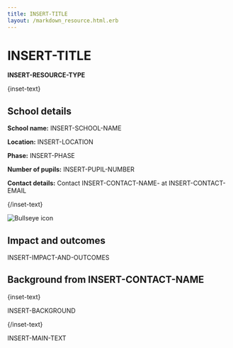 ```yaml
---
title: INSERT-TITLE
layout: /markdown_resource.html.erb
---
```


# INSERT-TITLE

<strong class="govuk-tag">INSERT-RESOURCE-TYPE</strong>

{inset-text}

## School details

**School name:** INSERT-SCHOOL-NAME

**Location:** INSERT-LOCATION

**Phase:** INSERT-PHASE

**Number of pupils:** INSERT-PUPIL-NUMBER

**Contact details:** Contact INSERT-CONTACT-NAME- at INSERT-CONTACT-EMAIL

{/inset-text}

<div class="govuk-grid-row dfe-width-container">
  <div class="govuk-grid-column-full">
    <div class="info-box">
      <div class="info-box__corner">
        <img src="/assets/images/bullseye.svg" alt="Bullseye icon">
      </div>
      <h2 class="govuk-heading-m">
        Impact and outcomes
      </h2>
      <p>
        INSERT-IMPACT-AND-OUTCOMES
      </p>
    </div>
  </div>
</div>

## Background from INSERT-CONTACT-NAME

{inset-text}

INSERT-BACKGROUND

{/inset-text}

INSERT-MAIN-TEXT
